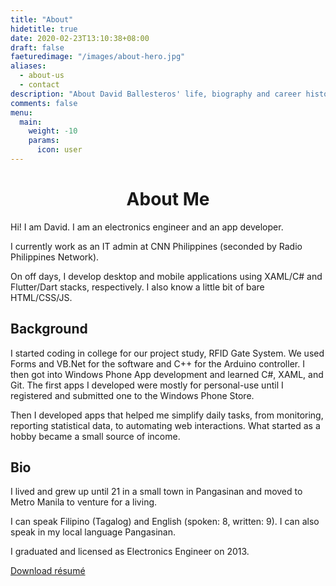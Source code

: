 ```yaml
---
title: "About"
hidetitle: true
date: 2020-02-23T13:10:38+08:00
draft: false
faeturedimage: "/images/about-hero.jpg"
aliases:
  - about-us
  - contact
description: "About David Ballesteros' life, biography and career history"
comments: false
menu:
  main:
    weight: -10
    params:
      icon: user
---
```


<!-- <img src="/images/about-hero.jpg" style="display:block;margin-left:auto;margin-right:auto;width:80%;" alt="Me, Macapagal Bridge, Butuan City 2019"> -->
<h1 style="text-align: center;">About Me</h1>

Hi! I am David. I am an electronics engineer and an app developer.

I currently work as an IT admin at CNN Philippines (seconded by Radio Philippines Network).

On off days, I develop desktop and mobile applications using XAML/C# and Flutter/Dart stacks, respectively. I also know a little bit of bare HTML/CSS/JS.

## Background

I started coding in college for our project study, RFID Gate System. We used Forms and VB.Net for the software and C++ for the Arduino controller. I then got into Windows Phone App development and learned C#, XAML, and Git. The first apps I developed were mostly for personal-use until I registered and submitted one to the Windows Phone Store.

Then I developed apps that helped me simplify daily tasks, from monitoring, reporting statistical data, to automating web interactions. What started as a hobby became a small source of income.

## Bio

I lived and grew up until 21 in a small town in Pangasinan and moved to Metro Manila to venture for a living.

I can speak Filipino (Tagalog) and English (spoken: 8, written: 9). I can also speak in my local language Pangasinan.

I graduated and licensed as Electronics Engineer on 2013.

<a href="/2022-03_Ballesteros-David.pdf" class="dl-btn">Download résumé</a>
